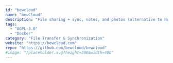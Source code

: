 ```yaml
---
id: "bewcloud"
name: "bewCloud"
description: "File sharing + sync, notes, and photos (alternative to Nextcloud and ownCloud's RSS reader)."
tags:
  - "AGPL-3.0"
  - "Docker"
category: "File Transfer & Synchronization"
website: "https://bewcloud.com"
repo: "https://github.com/bewcloud/bewcloud"
#image: "/placeholder.svg?height=300&width=400"
---
```


